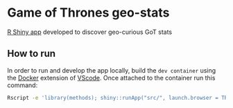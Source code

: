 # Game of Thrones geo-stats

[R Shiny app](https://dariocurr.shinyapps.io/GoT-plots/) developed to discover
geo-curious GoT stats

## How to run

In order to run and develop the app locally, build the `dev container` using the
[Docker](https://www.docker.com/) extension of
[VScode](https://code.visualstudio.com/). Once attached to the container run
this command:

```sh
Rscript -e 'library(methods); shiny::runApp("src/", launch.browser = TRUE)'
```
